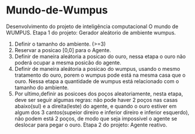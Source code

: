 # Mundo-de-Wumpus
Desenvolvimento do projeto de inteligência computacional O mundo de WUMPUS.
Etapa 1 do projeto: Gerador aleátorio de ambiente wumpus.
1.	Definir o tamanho do ambiente. (>=3)
2.	Reservar a posicao [0,0] para o Agente.
3.	Definir de maneira aleátoria a posicao do ouro, nessa etapa o ouro não poderá ocupar a mesma posicão do agente.
4.	Definir de maneira aleátoria a posicao do wumpus, usando o mesmo tratamento do ouro, porem o wumpus pode está na mesma casa que o ouro. Nessa etapa a quantidade de wumpus está relacionado com o tamanho do ambiente.
5.	Por ultimo,definir as posicoes dos poços aleatoriamente, nesta etapa, deve ser seguir algumas regras: não pode haver 2 poços nas casas abaixo(sul) e a direita(leste) do agente, e quando o ouro estiver em algum dos 3 cantos(supeior direiro e inferior direiro e inferior esquerdo), não podem está 2 poços, de modo que seja impossivel o agente se deslocar para pegar o ouro.
Etapa 2 do projeto: Agente reativo.

